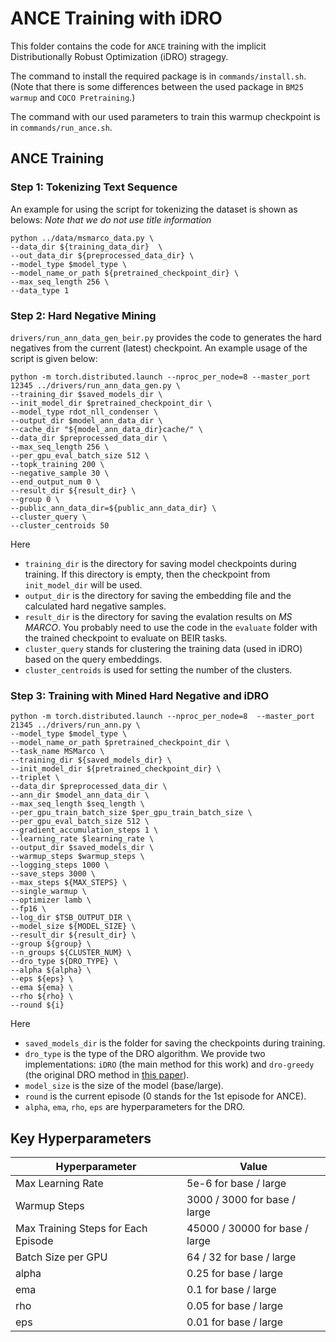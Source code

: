 # ANCE Training with iDRO
This folder contains the code for `ANCE` training with the implicit Distributionally Robust Optimization (iDRO) stragegy. 

The command to install the required package is in `commands/install.sh`. (Note that there is some differences between the used package in `BM25 warmup` and `COCO Pretraining`.)

The command with our used parameters to train this warmup checkpoint is in `commands/run_ance.sh`. 


## ANCE Training

### Step 1: Tokenizing Text Sequence

An example for using the script for tokenizing the dataset is shown as belows:
*Note that we do not use title information*

```
python ../data/msmarco_data.py \
--data_dir ${training_data_dir}  \
--out_data_dir ${preprocessed_data_dir} \
--model_type $model_type \
--model_name_or_path ${pretrained_checkpoint_dir} \
--max_seq_length 256 \
--data_type 1
```

### Step 2: Hard Negative Mining

`drivers/run_ann_data_gen_beir.py` provides the code to generates the hard negatives from the current (latest) checkpoint. An example usage of the script is given below:
```
python -m torch.distributed.launch --nproc_per_node=8 --master_port 12345 ../drivers/run_ann_data_gen.py \
--training_dir $saved_models_dir \
--init_model_dir $pretrained_checkpoint_dir \
--model_type rdot_nll_condenser \
--output_dir $model_ann_data_dir \
--cache_dir "${model_ann_data_dir}cache/" \
--data_dir $preprocessed_data_dir \
--max_seq_length 256 \
--per_gpu_eval_batch_size 512 \
--topk_training 200 \
--negative_sample 30 \
--end_output_num 0 \
--result_dir ${result_dir} \
--group 0 \
--public_ann_data_dir=${public_ann_data_dir} \
--cluster_query \
--cluster_centroids 50
```

Here
- `training_dir` is the directory for saving model checkpoints during training. If this directory is empty, then the checkpoint from `init_model_dir` will be used.
- `output_dir` is the directory for saving the embedding file and the calculated hard negative samples.
- `result_dir` is the directory for saving the evalation results on *MS MARCO*. You probably need to use the code in the `evaluate` folder with the trained checkpoint to evaluate on BEIR tasks.
- `cluster_query` stands for clustering the training data (used in iDRO) based on the query embeddings.
- `cluster_centroids` is used for setting the number of the clusters.

### Step 3: Training with Mined Hard Negative and iDRO

```
python -m torch.distributed.launch --nproc_per_node=8  --master_port 21345 ../drivers/run_ann.py \
--model_type $model_type \
--model_name_or_path $pretrained_checkpoint_dir \
--task_name MSMarco \
--training_dir ${saved_models_dir} \
--init_model_dir ${pretrained_checkpoint_dir} \
--triplet \
--data_dir $preprocessed_data_dir \
--ann_dir $model_ann_data_dir \
--max_seq_length $seq_length \
--per_gpu_train_batch_size $per_gpu_train_batch_size \
--per_gpu_eval_batch_size 512 \
--gradient_accumulation_steps 1 \
--learning_rate $learning_rate \
--output_dir $saved_models_dir \
--warmup_steps $warmup_steps \
--logging_steps 1000 \
--save_steps 3000 \
--max_steps ${MAX_STEPS} \
--single_warmup \
--optimizer lamb \
--fp16 \
--log_dir $TSB_OUTPUT_DIR \
--model_size ${MODEL_SIZE} \
--result_dir ${result_dir} \
--group ${group} \
--n_groups ${CLUSTER_NUM} \
--dro_type ${DRO_TYPE} \
--alpha ${alpha} \
--eps ${eps} \
--ema ${ema} \
--rho ${rho} \
--round ${i}
```

Here
- `saved_models_dir` is the folder for saving the checkpoints during training.
- `dro_type` is the type of the DRO algorithm. We provide two implementations: `iDRO` (the main method for this work) and `dro-greedy` (the original DRO method in [this paper](https://arxiv.org/abs/1911.08731)).
- `model_size` is the size of the model (base/large).
- `round` is the current episode (0 stands for the 1st episode for ANCE).
- `alpha`, `ema`, `rho`, `eps` are hyperparameters for the DRO.

## Key Hyperparameters
| Hyperparameter | Value |
| -------------- | -------------- |
| Max Learning Rate |  5e-6 for base / large |
| Warmup Steps |  3000 / 3000 for base / large |
| Max Training Steps for Each Episode |  45000 / 30000 for base / large|
| Batch Size per GPU |  64 / 32 for base / large|
| alpha |  0.25 for base / large |
| ema |  0.1 for base / large |
| rho |  0.05 for base / large |
| eps | 0.01 for base / large |
